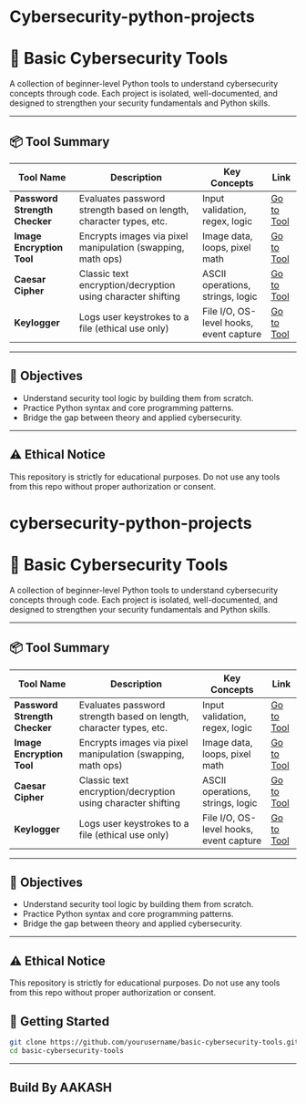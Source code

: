 # Cybersecurity-python-projects

# 🔐 Basic Cybersecurity Tools

A collection of beginner-level Python tools to understand cybersecurity concepts through code. Each project is isolated, well-documented, and designed to strengthen your security fundamentals and Python skills.


---

## 📦 Tool Summary

| Tool Name                  | Description                                                                 | Key Concepts                           | Link                                         |
|---------------------------|-----------------------------------------------------------------------------|----------------------------------------|----------------------------------------------|
| **Password Strength Checker** | Evaluates password strength based on length, character types, etc.         | Input validation, regex, logic         | [Go to Tool](./password_strength_checker/)   |
| **Image Encryption Tool**     | Encrypts images via pixel manipulation (swapping, math ops)               | Image data, loops, pixel math          | [Go to Tool](./image_encryption_tool/)       |
| **Caesar Cipher**             | Classic text encryption/decryption using character shifting               | ASCII operations, strings, logic       | [Go to Tool](./caesar_cipher/)               |
| **Keylogger**                 | Logs user keystrokes to a file (ethical use only)                         | File I/O, OS-level hooks, event capture| [Go to Tool](./keylogger/)                   |

---

## 🎯 Objectives

- Understand security tool logic by building them from scratch.
- Practice Python syntax and core programming patterns.
- Bridge the gap between theory and applied cybersecurity.

---
##  ⚠️ Ethical Notice
This repository is strictly for educational purposes. Do not use any tools from this repo without proper authorization or consent.


# cybersecurity-python-projects

# 🔐 Basic Cybersecurity Tools

A collection of beginner-level Python tools to understand cybersecurity concepts through code. Each project is isolated, well-documented, and designed to strengthen your security fundamentals and Python skills.

---

## 📦 Tool Summary

| Tool Name                  | Description                                                                 | Key Concepts                           | Link                                         |
|---------------------------|-----------------------------------------------------------------------------|----------------------------------------|----------------------------------------------|
| **Password Strength Checker** | Evaluates password strength based on length, character types, etc.         | Input validation, regex, logic         | [Go to Tool](./password_strength_checker/)   |
| **Image Encryption Tool**     | Encrypts images via pixel manipulation (swapping, math ops)               | Image data, loops, pixel math          | [Go to Tool](./image_encryption_tool/)       |
| **Caesar Cipher**             | Classic text encryption/decryption using character shifting               | ASCII operations, strings, logic       | [Go to Tool](./caesar_cipher/)               |
| **Keylogger**                 | Logs user keystrokes to a file (ethical use only)                         | File I/O, OS-level hooks, event capture| [Go to Tool](./keylogger/)                   |

---

## 🎯 Objectives

- Understand security tool logic by building them from scratch.
- Practice Python syntax and core programming patterns.
- Bridge the gap between theory and applied cybersecurity.

---
##  ⚠️ Ethical Notice
This repository is strictly for educational purposes. Do not use any tools from this repo without proper authorization or consent.


## 🚀 Getting Started

```bash
git clone https://github.com/yourusername/basic-cybersecurity-tools.git
cd basic-cybersecurity-tools
```

---

## Build By AAKASH

